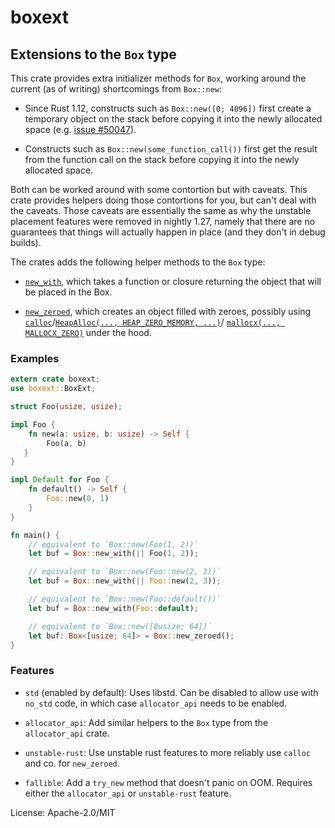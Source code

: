 # boxext

## Extensions to the `Box` type

This crate provides extra initializer methods for `Box`, working around the
current (as of writing) shortcomings from `Box::new`:

* Since Rust 1.12, constructs such as `Box::new([0; 4096])` first create a
temporary object on the stack before copying it into the newly allocated
space (e.g. [issue #50047]).

* Constructs such as `Box::new(some_function_call())` first get the result
from the function call on the stack before copying it into the newly
allocated space.

[issue #50047]: https://github.com/rust-lang/rust/issues/50047

Both can be worked around with some contortion but with caveats. This crate
provides helpers doing those contortions for you, but can't deal with the
caveats. Those caveats are essentially the same as why the unstable
placement features were removed in nightly 1.27, namely that there are no
guarantees that things will actually happen in place (and they don't in
debug builds).

The crates adds the following helper methods to the `Box` type:

* [`new_with`], which takes a function or closure returning the object that
will be placed in the Box.

* [`new_zeroed`], which creates an object filled with zeroes, possibly
using [`calloc`]/[`HeapAlloc(..., HEAP_ZERO_MEMORY, ...)`]/
[`mallocx(..., MALLOCX_ZERO)`] under the hood.

[`new_with`]: https://docs.rs/boxext/0.1.0/boxext/trait.BoxExt.html#tymethod.new_with
[`new_zeroed`]: https://docs.rs/boxext/0.1.0/boxext/trait.BoxExt.html#tymethod.new_zeroed
[`calloc`]: http://pubs.opengroup.org/onlinepubs/009695399/functions/calloc.html
[`HeapAlloc(..., HEAP_ZERO_MEMORY, ...)`]: https://msdn.microsoft.com/en-us/library/windows/desktop/aa366597(v=vs.85).aspx#HEAP_ZERO_MEMORY
[`mallocx(..., MALLOCX_ZERO)`]: http://jemalloc.net/jemalloc.3.html#MALLOCX_ZERO

### Examples

```rust
extern crate boxext;
use boxext::BoxExt;

struct Foo(usize, usize);

impl Foo {
    fn new(a: usize, b: usize) -> Self {
        Foo(a, b)
   }
}

impl Default for Foo {
    fn default() -> Self {
        Foo::new(0, 1)
    }
}

fn main() {
    // equivalent to `Box::new(Foo(1, 2))`
    let buf = Box::new_with(|| Foo(1, 2));

    // equivalent to `Box::new(Foo::new(2, 3))`
    let buf = Box::new_with(|| Foo::new(2, 3));

    // equivalent to `Box::new(Foo::default())`
    let buf = Box::new_with(Foo::default);

    // equivalent to `Box::new([0usize; 64])`
    let buf: Box<[usize; 64]> = Box::new_zeroed();
}
```

### Features

* `std` (enabled by default): Uses libstd. Can be disabled to allow use
with `no_std` code, in which case `allocator_api` needs to be enabled.

* `allocator_api`: Add similar helpers to the `Box` type from the
`allocator_api` crate.

* `unstable-rust`: Use unstable rust features to more reliably use `calloc`
and co. for `new_zeroed`.

* `fallible`: Add a `try_new` method that doesn't panic on OOM. Requires
either the `allocator_api` or `unstable-rust` feature.

License: Apache-2.0/MIT
